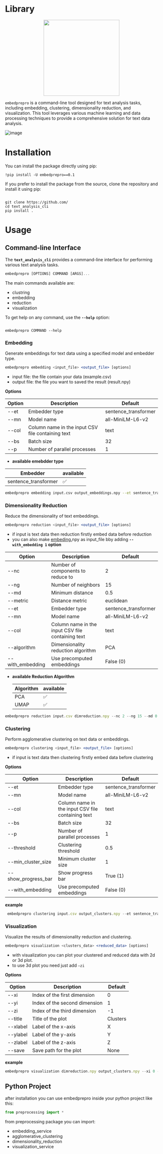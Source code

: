 # Library
<p align="center">
    <img src="https://github.com/Elma-dev/embedprepro-lib/assets/67378945/eac85a48-54ed-4e90-8ce4-faddf1c2a7a2" width="250" height="250">
    
</p>

`embedprepro` is a command-line tool designed for text analysis tasks, including embedding, clustering, dimensionality reduction, and visualization. This tool leverages various machine learning and data processing techniques to provide a comprehensive solution for text data analysis.

![image](https://github.com/Elma-dev/embedprepro-lib/assets/67378945/766c902d-9281-4baa-8996-10c9b3cd5df9)

# **Installation**

You can install the package directly using pip:

```
!pip install -U embedprepro==0.1
```

If you prefer to install the package from the source, clone the repository and install it using pip:

```

git clone https://github.com/
cd text_analysis_cli
pip install .
```

# **Usage**

## **Command-line Interface**

The **`text_analysis_cli`** provides a command-line interface for performing various text analysis tasks.

```jsx
embedprepro [OPTIONS] COMMAND [ARGS]...
```

The main commands available are:

- clustring
- embedding
- reduction
- visualization

To get help on any command, use the **`--help`** option:

```

embedprepro COMMAND --help

```

### **Embedding**

Generate embeddings for text data using a specified model and embedder type.

```jsx
embedprepro embedding <input_file> <output_file> [options]
```

- input file: the file contain your data (example.csv)
- output file: the file you want to saved the result (result.npy)

**Options**

| Option | Description | Default |
| --- | --- | --- |
| --et | Embedder type | sentence_transformer |
| --mn | Model name | all-MiniLM-L6-v2 |
| --col | Column name in the input CSV file containing text | text |
| --bs | Batch size | 32 |
| --p | Number of parallel processes | 1 |
- **available emebdder type**

| Embedder | available |
| --- | --- |
| sentence_transformer | ✅ |

```bash
embedprepro embedding input.csv output_embeddings.npy --et sentence_transformer --mn all-MiniLM-L6-v2 --col text --bs 32 --p 2
```

### **Dimensionality Reduction**

Reduce the dimensionality of text embeddings.

```jsx
embedprepro reduction <input_file> <output_file> [options]
```

- if input is text data then reduction firstly embed data before reduction
- you can also make [embeding.](http://embediing.py)npy  as input_file bby adding **`--with_embedding 1` option**

| Option | Description | Default |
| --- | --- | --- |
| --nc | Number of components to reduce to | 2 |
| --ng | Number of neighbors | 15 |
| --md | Minimum distance | 0.5 |
| --metric | Distance metric | euclidean |
| --et | Embedder type | sentence_transformer |
| --mn | Model name | all-MiniLM-L6-v2 |
| --col | Column name in the input CSV file containing text | text |
| --algorithm | Dimensionality reduction algorithm | PCA |
| --with_embedding | Use precomputed embeddings | False (0) |
- **available Reduction Algorithm**
    
    
    | Algorithm | available |
    | --- | --- |
    | PCA | ✅ |
    | UMAP | ✅ |

```jsx
embedprepro reduction input.csv dimreduction.npy --nc 2 --ng 15 --md 0.5 --metric euclidean --et sentence_transformer --mn all-MiniLM-L6-v2 --col text --algorithm PCA --with_embedding False
```

### **Clustering**

Perform agglomerative clustering on text data or embeddings.

```jsx
embedprepro clustering <input_file> <output_file> [options]
```

- if input is text data then clustering firstly embed data before clustering

**Options**

| Option | Description | Default |
| --- | --- | --- |
| --et | Embedder type | sentence_transformer |
| --mn | Model name | all-MiniLM-L6-v2 |
| --col | Column name in the input CSV file containing text | text |
| --bs | Batch size | 32 |
| --p | Number of parallel processes | 1 |
| --threshold | Clustering threshold | 0.5 |
| --min_cluster_size | Minimum cluster size | 1 |
| --show_progress_bar | Show progress bar | True (1) |
| --with_embedding | Use precomputed embeddings | False (0) |

**example**

```jsx
 embedprepro clustering input.csv output_clusters.npy --et sentence_transformer --mn all-MiniLM-L6-v2 --col text --bs 32 --p 2 --threshold 0.5 --min_cluster_size 1 --show_progress_bar True --with_embedding False
```

### **Visualization**

Visualize the results of dimensionality reduction and clustering.

```jsx
embedprepro visualization <clusters_data> <reduced_data> [options]
```

- with visualization you can plot your clustered and reduced data with 2d or 3d plot.
- to use 3d plot you need just add `—zi`

**Options**

| Option | Description | Default |
| --- | --- | --- |
| --xi | Index of the first dimension | 0 |
| --yi | Index of the second dimension | 1 |
| --zi | Index of the third dimension | -1 |
| --title | Title of the plot | Clusters |
| --xlabel | Label of the x-axis | X |
| --ylabel | Label of the y-axis | Y |
| --zlabel | Label of the z-axis | Z |
| --save | Save path for the plot | None |

**example**

```jsx
embedprepro visualization dimreduction.npy output_clusters.npy --xi 0 --yi 1 --zi 2 --title "Clusters" --xlabel "X" --ylabel "Y" --zlabel "Z"
```

## Python Project

after installation you can use embedprepro inside your python project like this:

```jsx
from preprocessing import *
```

from preprocessing package you can import:

- embedding_service
- agglomerative_clustering
- dimensionality_reduction
- visualization_service
